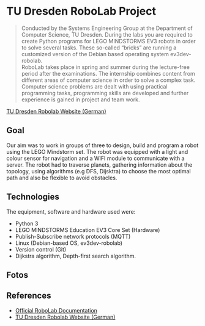 # TU Dresden RoboLab Project
> Conducted by the Systems Engineering Group at the Department of Computer Science, TU Dresden. During the labs you are required to create Python programs for LEGO MINDSTORMS EV3 robots in order to solve several tasks. These so-called “bricks” are running a customized version of the Debian based operating system ev3dev-robolab. \
> RoboLab takes place in spring and summer during the lecture-free period after the examinations. The internship combines content from different areas of computer science in order to solve a complex task. Computer science problems are dealt with using practical programming tasks, programming skills are developed and further experience is gained in project and team work.

[TU Dresden Robolab Website (German)](https://tu-dresden.de/ing/informatik/sya/se/studium/labs-seminars/robolab_inf/index?set_language=de)

## Goal
Our aim was to work in groups of three to design, build and program a robot using the LEGO Mindstorm set. The robot was equipped with a light and colour sensor for navigation and a WIFI module to communicate with a server. The robot had to traverse planets, gathering information about the topology, using algorithms (e.g DFS, Dijsktra) to choose the most optimal path and also be flexible to avoid obstacles.

## Technologies
The equipment, software and hardware used were:
+ Python 3
+ LEGO MINDSTORMS Education EV3 Core Set (Hardware)
+ Publish-Subscribe network protocols (MQTT)
+ Linux (Debian-based OS, ev3dev-robolab)
+ Version control (Git)
+ Dijkstra algorithm, Depth-first search algorithm.

## Fotos

## References
+ [Official RoboLab Documentation](https://robolab.inf.tu-dresden.de/) 
+ [TU Dresden Robolab Website (German)](https://tu-dresden.de/ing/informatik/sya/se/studium/labs-seminars/robolab_inf/index?set_language=de)
